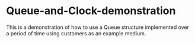 # Queue-and-Clock-demonstration
This is a demonstration of how to use a Queue structure implemented over a period of time using customers as an example medium.
